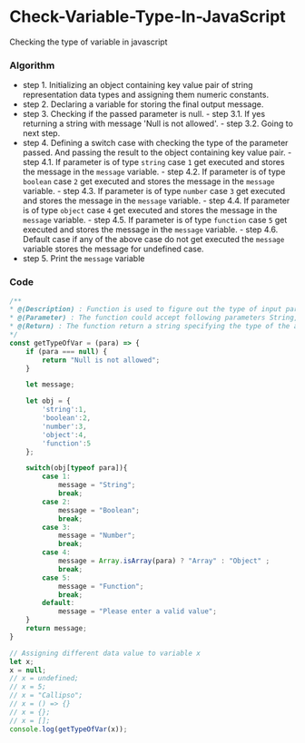 # Check-Variable-Type-In-JavaScript
Checking the type of variable in javascript

### Algorithm 

- step 1. Initializing an object containing key value pair of string representation data types and assigning them numeric constants.
- step 2. Declaring a variable for storing the final output message.
- step 3. Checking if the passed parameter is null.
		- step 3.1. If yes returning a string with message 'Null is not allowed'.
		- step 3.2. Going to next step.
- step 4. Defining a switch case with checking the type of the parameter passed. And passing the result to the object containing key value pair.
		- step 4.1. If parameter is of type `string` case `1` get executed and stores the message in the `message` variable.
		- step 4.2. If parameter is of type `boolean` case `2` get executed and stores the message in the `message` variable.
		- step 4.3. If parameter is of type `number` case `3` get executed and stores the message in the `message` variable.
		- step 4.4. If parameter is of type `object` case `4` get executed and stores the message in the `message` variable.
		- step 4.5. If parameter is of type `function` case `5` get executed and stores the message in the `message` variable.
		- step 4.6. Default case if any of the above case do not get executed the `message` variable stores the message for undefined case.
- step 5. Print the `message` variable


### Code

```javascript
/**
* @(Description) : Function is used to figure out the type of input parameter
* @(Parameter) : The function could accept following parameters String, Boolean, Number, Function, Object, Undefined, Null
* @(Return) : The function return a string specifying the type of the argument passed.
*/
const getTypeOfVar = (para) => {
	if (para === null) {
		return "Null is not allowed";
	}

	let message;

	let obj = {
		'string':1,
		'boolean':2,  
		'number':3,
		'object':4,
		'function':5
	};

	switch(obj[typeof para]){
		case 1:
			message = "String";
			break;
		case 2:
			message = "Boolean";
			break;
		case 3:
			message = "Number";
			break;
		case 4:
			message = Array.isArray(para) ? "Array" : "Object" ;
			break;
		case 5:
			message = "Function";
			break;
		default:
			message = "Please enter a valid value";
	}
	return message;
}

// Assigning different data value to variable x
let x;
x = null;
// x = undefined;
// x = 5;
// x = "Callipso";
// x = () => {}
// x = {};
// x = [];
console.log(getTypeOfVar(x));

```
